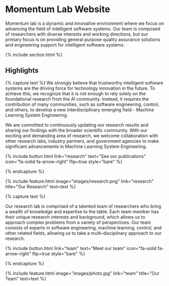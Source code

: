 ---
---

# Momentum Lab Website

Momentum lab is a dynamic and innovative environment where we focus on advancing the field of intelligent software systems. Our team is composed of researchers with diverse interests and working directions, but our primary focus is on providing general purpose quality assurance solutions and engineering support for intelligent software systems.

{% include section.html %}

## Highlights

{% capture text %}
We strongly believe that trustworthy intelligent software systems are the driving force for technology innovation in the future. To achieve this, we recognize that it is not enough to rely solely on the foundational research from the AI community. Instead, it requires the contribution of many communities, such as software engineering, control, and others, to develop a new interdisciplinary emerging field - Machine Learning System Engineering.

We are committed to continuously updating our research results and sharing our findings with the broader scientific community. With our exciting and demanding area of research, we welcome collaboration with other research labs, industry partners, and government agencies to make significant advancements in Machine Learning System Engineering.

{%
  include button.html
  link="research"
  text="See our publications"
  icon="fa-solid fa-arrow-right"
  flip=true
  style="bare"
%}

{% endcapture %}

{%
  include feature.html
  image="images/research.png"
  link="research"
  title="Our Research"
  text=text
%}
<!-- 
{% capture text %}

Our lab has conducted a series of works in general-purpose quality assurance research for intelligent software systems, which includes testing, analysis, verification, interpretation, attacks, and defenses. Our goal is to bridge the vast demands from the industry and to provide effective solutions to ensure the reliability and trustworthiness of intelligent software systems.

{%
  include button.html
  link="projects"
  text="Browse our projects"
  icon="fa-solid fa-arrow-right"
  flip=true
  style="bare"
%}

{% endcapture %}

{%
  include feature.html
  image="images/photo.jpg"
  link="projects"
  title="Our Projects"
  flip=true
  style="bare"
  text=text
%} -->

{% capture text %}


Our research lab is comprised of a talented team of researchers who bring a wealth of knowledge and expertise to the table. Each team member has their unique research interests and background, which allows us to approach complex problems from a variety of perspectives. Our team consists of experts in software engineering, machine learning, control, and other related fields, allowing us to take a multi-disciplinary approach to our research.

{%
  include button.html
  link="team"
  text="Meet our team"
  icon="fa-solid fa-arrow-right"
  flip=true
  style="bare"
%}

{% endcapture %}

{%
  include feature.html
  image="images/photo.jpg"
  link="team"
  title="Our Team"
  text=text
%}
